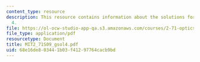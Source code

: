 ```yaml
---
content_type: resource
description: This resource contains information about the solutions for problem set
  4.
file: https://ol-ocw-studio-app-qa.s3.amazonaws.com/courses/2-71-optics-spring-2009/68e16de803441b03f41297764cacb9bd_MIT2_71S09_gsol4.pdf
file_type: application/pdf
resourcetype: Document
title: MIT2_71S09_gsol4.pdf
uid: 68e16de8-0344-1b03-f412-97764cacb9bd
---
```


